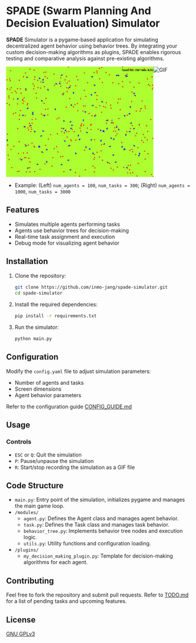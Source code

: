 # SPADE (Swarm Planning And Decision Evaluation) Simulator

**SPADE** Simulator is a pygame-based application for simulating decentralized agent behavior using behavior trees. 
By integrating your custom decision-making algorithms as plugins, SPADE enables rigorous testing and comparative analysis against pre-existing algorithms. 


<div style="display: flex; flex-direction: row;">
    <img src="output/2024-07-13/RandomAssignment_100_agents_300_tasks_2024-07-13_00-41-18.gif" alt="GIF" width="400" height="300">
    <img src="output/2024-07-13/RandomAssignment_1000_agents_3000_tasks_2024-07-13_00-38-13.gif" alt="GIF" width="400" height="300">
</div>

- Example: (Left) `num_agents = 100`, `num_tasks = 300`; (Right) `num_agents = 1000`, `num_tasks = 3000`



## Features

- Simulates multiple agents performing tasks
- Agents use behavior trees for decision-making
- Real-time task assignment and execution
- Debug mode for visualizing agent behavior



## Installation

1. Clone the repository:
    ```sh
    git clone https://github.com/inmo-jang/spade-simulator.git
    cd spade-simulator
    ```

2. Install the required dependencies:
    ```sh
    pip install -r requirements.txt
    ```

3. Run the simulator:
    ```sh
    python main.py
    ```


## Configuration

Modify the `config.yaml` file to adjust simulation parameters:
- Number of agents and tasks
- Screen dimensions
- Agent behavior parameters

Refer to the configuration guide [CONFIG_GUIDE.md](/docs/CONFIG_GUIDE.md)



## Usage

### Controls
- `ESC` or `Q`: Quit the simulation
- `P`: Pause/unpause the simulation
- `R`: Start/stop recording the simulation as a GIF file



## Code Structure
- `main.py`: Entry point of the simulation, initializes pygame and manages the main game loop.
- `/modules/`
    - `agent.py`: Defines the Agent class and manages agent behavior.
    - `task.py`: Defines the Task class and manages task behavior.
    - `behavior_tree.py`: Implements behavior tree nodes and execution logic.
    - `utils.py`: Utility functions and configuration loading.
- `/plugins/`
    - `my_decision_making_plugin.py`: Template for decision-making algorithms for each agent.


## Contributing
Feel free to fork the repository and submit pull requests. 
Refer to [TODO.md](/docs/TODO.md) for a list of pending tasks and upcoming features.


## License
[GNU GPLv3](LICENSE)
